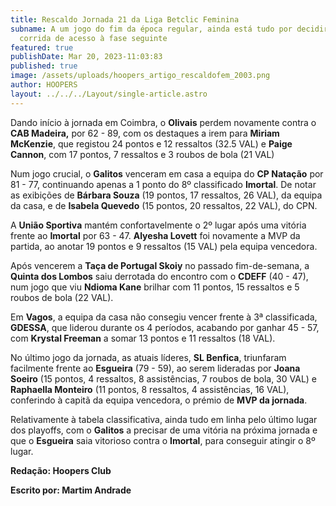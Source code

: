 ```yaml
---
title: Rescaldo Jornada 21 da Liga Betclic Feminina
subname: A um jogo do fim da época regular, ainda está tudo por decidir na
  corrida de acesso à fase seguinte
featured: true
publishDate: Mar 20, 2023-11:03:83
published: true
image: /assets/uploads/hoopers_artigo_rescaldofem_2003.png
author: HOOPERS
layout: ../../../Layout/single-article.astro
---
```

Dando início à jornada em Coimbra, o **Olivais** perdem novamente contra o **CAB Madeira,** por 62 - 89, com os destaques a irem para **Miriam McKenzie**, que registou 24 pontos e 12 ressaltos (32.5 VAL) e **Paige Cannon**, com 17 pontos, 7 ressaltos e 3 roubos de bola (21 VAL)



Num jogo crucial, o **Galitos** venceram em casa a equipa do **CP Natação** por 81 - 77, continuando apenas a 1 ponto do 8º classificado **Imortal**. De notar as exibições de **Bárbara Souza** (19 pontos, 17 ressaltos, 26 VAL), da equipa da casa, e de **Isabela Quevedo** (15 pontos, 20 ressaltos, 22 VAL), do CPN.



A **União Sportiva** mantém confortavelmente o 2º lugar após uma vitória frente ao **Imortal** por 63 - 47. **Alyesha Lovett** foi novamente a MVP da partida, ao anotar 19 pontos e 9 ressaltos (15 VAL) pela equipa vencedora.



Após vencerem a **Taça de Portugal Skoiy** no passado fim-de-semana, a **Quinta dos Lombos** saiu derrotada do encontro com o **CDEFF** (40 - 47), num jogo que viu **Ndioma Kane** brilhar com 11 pontos, 15 ressaltos e 5 roubos de bola (22 VAL).



Em **Vagos**, a equipa da casa não consegiu vencer frente à 3ª classificada, **GDESSA**, que liderou durante os 4 períodos, acabando por ganhar 45 - 57, com **Krystal Freeman** a somar 13 pontos e 11 ressaltos (18 VAL).

No último jogo da jornada, as atuais líderes, **SL Benfica**, triunfaram facilmente frente ao **Esgueira** (79 - 59), ao serem lideradas por **Joana Soeiro** (15 pontos, 4 ressaltos, 8 assistências, 7 roubos de bola, 30 VAL) e **Raphaella Monteiro** (11 pontos, 8 ressaltos, 4 assistências, 16 VAL), conferindo à capitã da equipa vencedora, o prémio de **MVP da jornada**.

Relativamente à tabela classificativa, ainda tudo em linha pelo último lugar dos playoffs, com o **Galitos** a precisar de uma vitória na próxima jornada e que o **Esgueira** saia vitorioso contra o **Imortal**, para conseguir atingir o 8º lugar.



**Redação: Hoopers Club**

**Escrito por: Martim Andrade**